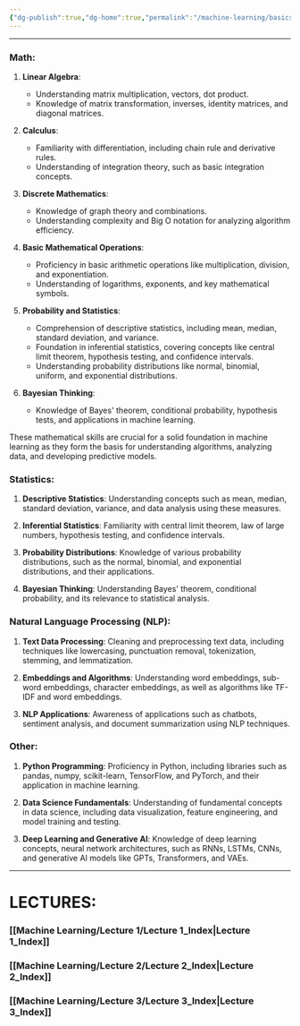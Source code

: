 ```yaml
---
{"dg-publish":true,"dg-home":true,"permalink":"/machine-learning/basics-for-ml/","tags":["gardenEntry"],"dgPassFrontmatter":true}
---
```


---
### Math:

1. **Linear Algebra**:
   - Understanding matrix multiplication, vectors, dot product.
   - Knowledge of matrix transformation, inverses, identity matrices, and diagonal matrices.
  
2. **Calculus**:
   - Familiarity with differentiation, including chain rule and derivative rules.
   - Understanding of integration theory, such as basic integration concepts.

3. **Discrete Mathematics**:
   - Knowledge of graph theory and combinations.
   - Understanding complexity and Big O notation for analyzing algorithm efficiency.

4. **Basic Mathematical Operations**:
   - Proficiency in basic arithmetic operations like multiplication, division, and exponentiation.
   - Understanding of logarithms, exponents, and key mathematical symbols.

5. **Probability and Statistics**:
   - Comprehension of descriptive statistics, including mean, median, standard deviation, and variance.
   - Foundation in inferential statistics, covering concepts like central limit theorem, hypothesis testing, and confidence intervals.
   - Understanding probability distributions like normal, binomial, uniform, and exponential distributions.
  
6. **Bayesian Thinking**:
   - Knowledge of Bayes' theorem, conditional probability, hypothesis tests, and applications in machine learning.

These mathematical skills are crucial for a solid foundation in machine learning as they form the basis for understanding algorithms, analyzing data, and developing predictive models.

### Statistics:

1. **Descriptive Statistics**: Understanding concepts such as mean, median, standard deviation, variance, and data analysis using these measures.

2. **Inferential Statistics**: Familiarity with central limit theorem, law of large numbers, hypothesis testing, and confidence intervals.

3. **Probability Distributions**: Knowledge of various probability distributions, such as the normal, binomial, and exponential distributions, and their applications.

4. **Bayesian Thinking**: Understanding Bayes' theorem, conditional probability, and its relevance to statistical analysis.

### Natural Language Processing (NLP):

1. **Text Data Processing**: Cleaning and preprocessing text data, including techniques like lowercasing, punctuation removal, tokenization, stemming, and lemmatization.

2. **Embeddings and Algorithms**: Understanding word embeddings, sub-word embeddings, character embeddings, as well as algorithms like TF-IDF and word embeddings.

3. **NLP Applications**: Awareness of applications such as chatbots, sentiment analysis, and document summarization using NLP techniques.

### Other:

1. **Python Programming**: Proficiency in Python, including libraries such as pandas, numpy, scikit-learn, TensorFlow, and PyTorch, and their application in machine learning.

2. **Data Science Fundamentals**: Understanding of fundamental concepts in data science, including data visualization, feature engineering, and model training and testing.

3. **Deep Learning and Generative AI**: Knowledge of deep learning concepts, neural network architectures, such as RNNs, LSTMs, CNNs, and generative AI models like GPTs, Transformers, and VAEs.
---
# LECTURES:

### [[Machine Learning/Lecture 1/Lecture 1_Index\|Lecture 1_Index]]
### [[Machine Learning/Lecture 2/Lecture 2_Index\|Lecture 2_Index]]

### [[Machine Learning/Lecture 3/Lecture 3_Index\|Lecture 3_Index]]